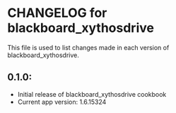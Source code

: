 # CHANGELOG for blackboard_xythosdrive

This file is used to list changes made in each version of blackboard_xythosdrive.

## 0.1.0:

* Initial release of blackboard_xythosdrive cookbook
* Current app version: 1.6.15324
